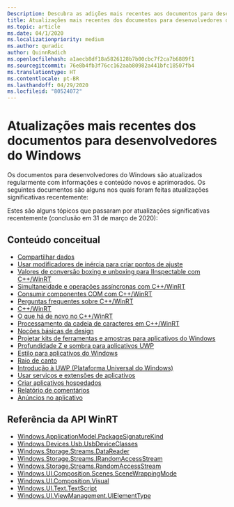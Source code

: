 ```yaml
---
Description: Descubra as adições mais recentes aos documentos para desenvolvedores do Windows.
title: Atualizações mais recentes dos documentos para desenvolvedores do Windows
ms.topic: article
ms.date: 04/1/2020
ms.localizationpriority: medium
ms.author: quradic
author: QuinnRadich
ms.openlocfilehash: a1aecb8df18a5826128b7b00cbc7f2ca7b6889f1
ms.sourcegitcommit: 76e8b4fb3f76cc162aab80982a441bfc18507fb4
ms.translationtype: HT
ms.contentlocale: pt-BR
ms.lasthandoff: 04/29/2020
ms.locfileid: "80524072"
---
```

# <a name="latest-updates-to-the-windows-developer-docs"></a>Atualizações mais recentes dos documentos para desenvolvedores do Windows

Os documentos para desenvolvedores do Windows são atualizados regularmente com informações e conteúdo novos e aprimorados. Os seguintes documentos são alguns nos quais foram feitas atualizações significativas recentemente:

Estes são alguns tópicos que passaram por atualizações significativas recentemente (conclusão em 31 de março de 2020):

## <a name="conceptual-content"></a>Conteúdo conceitual

<ul>
<li><a href="https://docs.microsoft.com/windows/uwp/app-to-app/share-data">Compartilhar dados</a></li>
<li><a href="https://docs.microsoft.com/windows/uwp/composition/inertia-modifiers">Usar modificadores de inércia para criar pontos de ajuste</a></li>
<li><a href="https://docs.microsoft.com/windows/uwp/cpp-and-winrt-apis/boxing">Valores de conversão boxing e unboxing para IInspectable com C++/WinRT</a></li>
<li><a href="https://docs.microsoft.com/windows/uwp/cpp-and-winrt-apis/concurrency">Simultaneidade e operações assíncronas com C++/WinRT</a></li>
<li><a href="https://docs.microsoft.com/windows/uwp/cpp-and-winrt-apis/consume-com">Consumir componentes COM com C++/WinRT</a></li>
<li><a href="https://docs.microsoft.com/windows/uwp/cpp-and-winrt-apis/faq">Perguntas frequentes sobre C++/WinRT</a></li>
<li><a href="https://docs.microsoft.com/windows/uwp/cpp-and-winrt-apis/index">C++/WinRT</a></li>
<li><a href="https://docs.microsoft.com/windows/uwp/cpp-and-winrt-apis/news">O que há de novo no C++/WinRT</a></li>
<li><a href="https://docs.microsoft.com/windows/uwp/cpp-and-winrt-apis/strings">Processamento da cadeia de caracteres em C++/WinRT</a></li>
<li><a href="https://docs.microsoft.com/windows/uwp/design/basics/index">Noções básicas de design</a></li>
<li><a href="https://docs.microsoft.com/windows/uwp/design/downloads/index">Projetar kits de ferramentas e amostras para aplicativos do Windows</a></li>
<li><a href="https://docs.microsoft.com/windows/uwp/design/layout/depth-shadow">Profundidade Z e sombra para aplicativos UWP</a></li>
<li><a href="https://docs.microsoft.com/windows/uwp/design/style/index">Estilo para aplicativos do Windows</a></li>
<li><a href="https://docs.microsoft.com/windows/uwp/design/style/rounded-corner">Raio de canto</a></li>
<li><a href="https://docs.microsoft.com/windows/uwp/get-started/index">Introdução à UWP (Plataforma Universal do Windows)</a></li>
<li><a href="https://docs.microsoft.com/windows/uwp/launch-resume/app-services">Usar serviços e extensões de aplicativos</a></li>
<li><a href="https://docs.microsoft.com/windows/uwp/launch-resume/hosted-apps">Criar aplicativos hospedados</a></li>
<li><a href="https://docs.microsoft.com/windows/uwp/publish/feedback-report">Relatório de comentários</a></li>
<li><a href="https://docs.microsoft.com/windows/uwp/publish/in-app-ads">Anúncios no aplicativo</a></li>
</ul>

## <a name="winrt-api-reference"></a>Referência da API WinRT

<ul>
<li><a href="https://docs.microsoft.com/uwp/api/windows.applicationmodel.packagesignaturekind">Windows.ApplicationModel.PackageSignatureKind</a></li>
<li><a href="https://docs.microsoft.com/uwp/api/windows.devices.usb.usbdeviceclasses">Windows.Devices.Usb.UsbDeviceClasses</a></li>
<li><a href="https://docs.microsoft.com/uwp/api/windows.storage.streams.datareader">Windows.Storage.Streams.DataReader</a></li>
<li><a href="https://docs.microsoft.com/uwp/api/windows.storage.streams.irandomaccessstream">Windows.Storage.Streams.IRandomAccessStream</a></li>
<li><a href="https://docs.microsoft.com/uwp/api/windows.storage.streams.randomaccessstream">Windows.Storage.Streams.RandomAccessStream</a></li>
<li><a href="https://docs.microsoft.com/uwp/api/windows.ui.composition.scenes.scenewrappingmode">Windows.UI.Composition.Scenes.SceneWrappingMode</a></li>
<li><a href="https://docs.microsoft.com/uwp/api/windows.ui.composition.visual">Windows.UI.Composition.Visual</a></li>
<li><a href="https://docs.microsoft.com/uwp/api/windows.ui.text.textscript">Windows.UI.Text.TextScript</a></li>
<li><a href="https://docs.microsoft.com/uwp/api/windows.ui.viewmanagement.uielementtype">Windows.UI.ViewManagement.UIElementType</a></li>
</ul>

